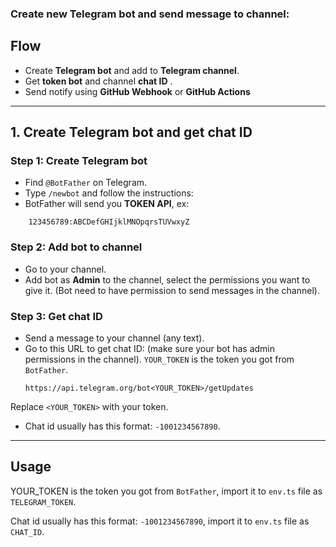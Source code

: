 ### Create new Telegram bot and send message to channel:
## Flow
- Create **Telegram bot** and add to **Telegram channel**.
- Get **token bot** and channel **chat ID** .
- Send notify using **GitHub Webhook** or **GitHub Actions**

---

## 1. Create Telegram bot and get chat ID
### Step 1: Create Telegram bot
- Find `@BotFather` on Telegram.
- Type `/newbot` and follow the instructions:
- BotFather will send you **TOKEN API**, ex:  
```
    123456789:ABCDefGHIjklMNOpqrsTUVwxyZ
```

### Step 2: Add bot to channel 
- Go to your channel.
- Add bot as **Admin** to the channel, select the permissions you want to give it. (Bot need to have permission to send messages in the channel).

### Step 3: Get chat ID
- Send a message to your channel (any text).
- Go to this URL to get chat ID: (make sure your bot has admin permissions in the channel). `YOUR_TOKEN` is the token you got from `BotFather`.
  ```
  https://api.telegram.org/bot<YOUR_TOKEN>/getUpdates
  ```  
Replace `<YOUR_TOKEN>` with your token.  
  - Chat id usually has this format: `-1001234567890`.

---
## Usage
YOUR_TOKEN is the token you got from `BotFather`, import it to `env.ts` file as `TELEGRAM_TOKEN`.

Chat id usually has this format: `-1001234567890`, import it to `env.ts` file as `CHAT_ID`.